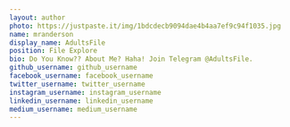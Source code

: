 ```yaml
---
layout: author
photo: https://justpaste.it/img/1bdcdecb9094dae4b4aa7ef9c94f1035.jpg
name: mranderson
display_name: AdultsFile
position: File Explore
bio: Do You Know?? About Me? Haha! Join Telegram @AdultsFile.
github_username: github_username
facebook_username: facebook_username
twitter_username: twitter_username
instagram_username: instagram_username
linkedin_username: linkedin_username
medium_username: medium_username
---
```

